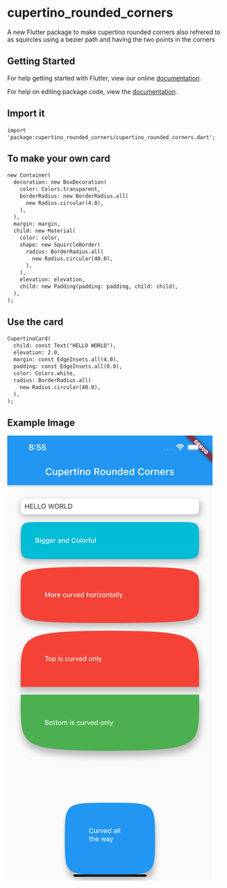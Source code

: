 # cupertino_rounded_corners

A new Flutter package to make cupertino rounded corners also refrered to as squircles using a bezier path and having the two points in the corners

## Getting Started

For help getting started with Flutter, view our online [documentation](https://flutter.io/).

For help on editing package code, view the [documentation](https://flutter.io/developing-packages/).



## Import it

```
import 'package:cupertino_rounded_corners/cupertino_rounded_corners.dart';
```

## To make your own card
```
new Container(
  decoration: new BoxDecoration(
    color: Colors.transparent,
    borderRadius: new BorderRadius.all(
      new Radius.circular(4.0),
    ),
  ),
  margin: margin,
  child: new Material(
    color: color,
    shape: new SquircleBorder(
      radius: BorderRadius.all(
        new Radius.circular(40.0),
      ),
    ),
    elevation: elevation,
    child: new Padding(padding: padding, child: child),
  ),
);
```

## Use the card
```
CupertinoCard(
  child: const Text("HELLO WORLD"),
  elevation: 2.0,
  margin: const EdgeInsets.all(4.0),
  padding: const EdgeInsets.all(0.0),
  color: Colors.white,
  radius: BorderRadius.all(
    new Radius.circular(40.0),
  ),
);
```

## Example Image
![Alt text](screenshots/screenshot1.png?raw=true "Title")
